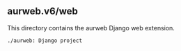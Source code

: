 aurweb.v6/web
-------------

This directory contains the aurweb Django web extension.

	./aurweb: Django project


